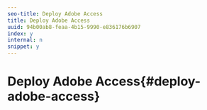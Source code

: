 ```yaml
---
seo-title: Deploy Adobe Access
title: Deploy Adobe Access
uuid: 94b00ab8-feaa-4b15-9990-e836176b6907
index: y
internal: n
snippet: y
---
```


# Deploy Adobe Access{#deploy-adobe-access}

